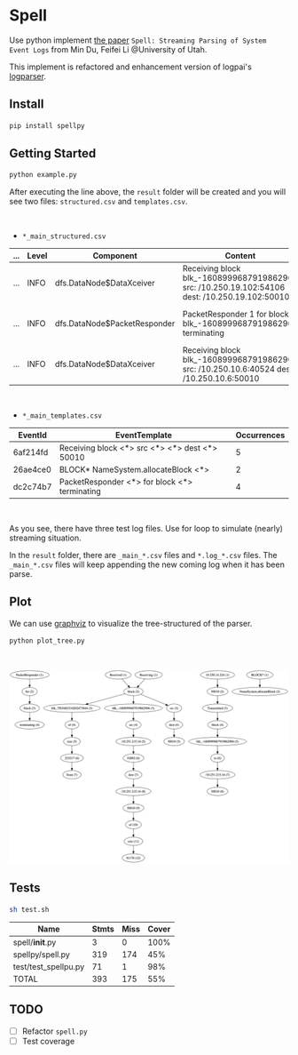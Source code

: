# Spell

Use python implement [the paper](https://www.cs.utah.edu/~lifeifei/papers/spell.pdf) `Spell: Streaming Parsing of System Event Logs` from Min Du, Feifei Li @University of Utah.

This implement is refactored and enhancement version of logpai's [logparser](https://github.com/logpai/logparser).

## Install

```bash
pip install spellpy
```

## Getting Started

```python
python example.py
```

After executing the line above, the `result` folder will be created and you will see two files: `structured.csv` and `templates.csv`.

&nbsp;

+ `*_main_structured.csv`

| ... | Level | Component                    | Content                                                                                       | EventId  | EventTemplate                                                       | ParameterList                              |
|-----|-------|------------------------------|-----------------------------------------------------------------------------------------------|----------|---------------------------------------------------------------------|--------------------------------------------|
| ... | INFO  | dfs.DataNode$DataXceiver     | Receiving block blk_-1608999687919862906 src: /10.250.19.102:54106 dest: /10.250.19.102:50010 | f57d69cf | Receiving block blk_-1608999687919862906 src <\*> <\*> dest <\*> 50010 | ['/10.250.19.102:54106', '/10.250.19.102'] |
| ... | INFO  | dfs.DataNode$PacketResponder | PacketResponder 1 for block blk_-1608999687919862906 terminating                              | 7b619377 | PacketResponder <\*> for block blk_-1608999687919862906 terminating  | ['1']                                      |
| ... | INFO  | dfs.DataNode$DataXceiver     | Receiving block blk_-1608999687919862906 src: /10.250.10.6:40524 dest: /10.250.10.6:50010     | f57d69cf | Receiving block blk_-1608999687919862906 src <\*> <\*> dest <\*> 50010 | ['/10.250.10.6:40524', '/10.250.10.6']     |

&nbsp;

+ `*_main_templates.csv`

| EventId  | EventTemplate                                  | Occurrences |
|----------|------------------------------------------------|-------------|
| 6af214fd | Receiving block <\*> src <\*> <\*> dest <\*> 50010 | 5           |
| 26ae4ce0 | BLOCK* NameSystem.allocateBlock <\*>            | 2           |
| dc2c74b7 | PacketResponder <\*> for block <\*> terminating  | 4           |

&nbsp;

As you see, there have three test log files. Use for loop to simulate (nearly) streaming situation.

In the `result` folder, there are `_main_*.csv` files and `*.log_*.csv` files. The `_main_*.csv` files will keep appending the new coming log when it has been parse.

## Plot

We can use [graphviz](https://github.com/xflr6/graphviz) to visualize the tree-structured of the parser.

```pythonn
python plot_tree.py
```

&nbsp;

![tree](plot/tree.gv.png)

## Tests

```sh
sh test.sh
```

| Name                 | Stmts | Miss | Cover |
|----------------------|-------|------|-------|
| spell/__init__.py    | 3     | 0    | 100%  |
| spellpy/spell.py     | 319   | 174  | 45%   |
| test/test_spellpu.py | 71    | 1    | 98%   |
| TOTAL                | 393   | 175  | 55%   |

## TODO

- [ ] Refactor `spell.py`
- [ ] Test coverage
